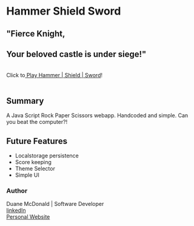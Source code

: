 # Hammer Shield Sword 
## "Fierce Knight,<br />
##        Your beloved castle is under siege!"
<br />
Click to<a href="https://duanemcd.github.io/rps_game/"> Play Hammer | Shield | Sword</a>!

<br />
<br />

## Summary
A Java Script Rock Paper Scissors webapp. Handcoded and simple. Can you beat the computer?!

## Future Features
<ul>
  <li>Localstorage persistence </li>
  <li>Score keeping</li>
  <li>Theme Selector</li>
  <li>Simple UI</li>
</ul>


### Author

Duane McDonald | Software Developer <br />
<a href="https://www.linkedin.com/in/duane-mcdonald-48a90136">linkedIn</a> <br />
<a href="https://www.DuaneMcDonald.com">Personal Website</a> <br />
